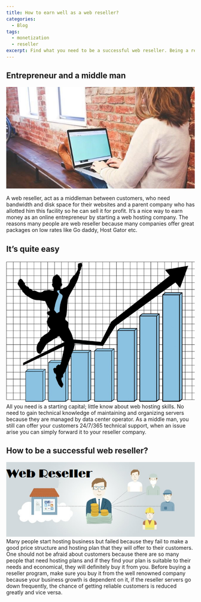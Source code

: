 ```yaml
---
title: How to earn well as a web reseller? 
categories:
  - Blog
tags:
  - monetization
  - reseller
excerpt: Find what you need to be a successful web reseller. Being a reseller is one of the best ways to make money online.
---
```

## Entrepreneur and a middle man
![Woman Entrepreneur](/assets/images/reseller-01.jpg)

A web reseller, act as a middleman between customers, who need bandwidth and disk space for their websites and a parent company who has allotted him this facility so he can sell it for profit. It’s a nice way to earn money as an online entrepreneur by starting a web hosting company. The reasons many people are web reseller because many companies offer great packages on low rates like Go daddy, Host Gator etc.

## It’s quite easy
![Enjoy Success](/assets/images/reseller-02.jpg)
All you need is a starting capital; little know about web hosting skills. No need to gain technical knowledge of maintaining and organizing servers because they are managed by data center operator. As a middle man, you still can offer your customers 24/7/365 technical support, when an issue arise you can simply forward it to your reseller company.

## How to be a successful web reseller?
![Web Reseller](/assets/images/reseller-03.png)
Many people start hosting business but failed because they fail to make a good price structure and hosting plan that they will offer to their customers. One should not be afraid about customers because there are so many people that need hosting plans and if they find your plan is suitable to their needs and economical, they will definitely buy it from you. Before buying a reseller program, make sure you buy it from the well renowned company because your business growth is dependent on it, if the reseller servers go down frequently, the chance of getting reliable customers is reduced greatly and vice versa.